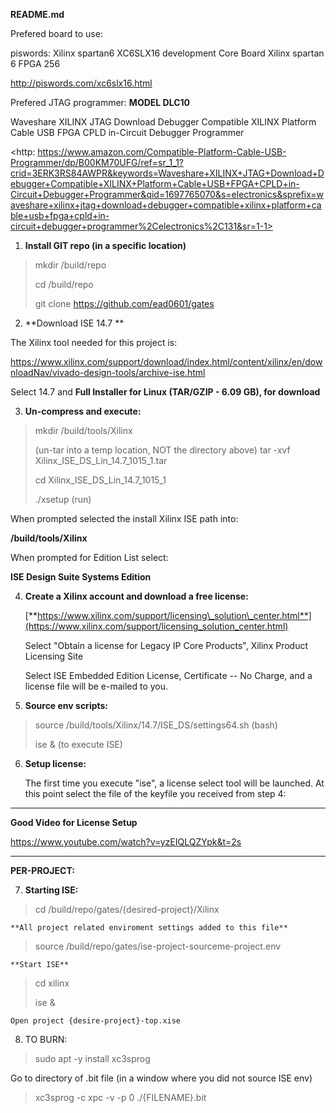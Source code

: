 **README.md**

Prefered board to use:

piswords: Xilinx spartan6 XC6SLX16 development Core Board Xilinx spartan 6 FPGA 256

<http://piswords.com/xc6slx16.html>

Prefered JTAG programmer:  <b> MODEL DLC10 </b>

Waveshare XILINX JTAG Download Debugger Compatible XILINX Platform Cable USB FPGA CPLD in-Circuit Debugger Programmer

<http: https://www.amazon.com/Compatible-Platform-Cable-USB-Programmer/dp/B00KM70UFG/ref=sr_1_1?crid=3ERK3RS84AWPR&keywords=Waveshare+XILINX+JTAG+Download+Debugger+Compatible+XILINX+Platform+Cable+USB+FPGA+CPLD+in-Circuit+Debugger+Programmer&qid=1697765070&s=electronics&sprefix=waveshare+xilinx+jtag+download+debugger+compatible+xilinx+platform+cable+usb+fpga+cpld+in-circuit+debugger+programmer%2Celectronics%2C131&sr=1-1>



1)  **Install GIT repo (in a specific location)**

> mkdir /build/repo
>
> cd /build/repo
>
> git clone https://github.com/ead0601/gates

2)  **Download ISE 14.7 **

The Xilinx tool needed for this project is:

<https://www.xilinx.com/support/download/index.html/content/xilinx/en/downloadNav/vivado-design-tools/archive-ise.html>

Select 14.7 and **Full Installer for Linux (TAR/GZIP - 6.09 GB), for
download**

3)  **Un-compress and execute:**

> mkdir /build/tools/Xilinx
>
> (un-tar into a temp location, NOT the directory above)
> tar -xvf Xilinx\_ISE\_DS\_Lin\_14.7\_1015\_1.tar  
>
> cd Xilinx\_ISE\_DS\_Lin\_14.7\_1015\_1
>
>./xsetup (run)

When prompted selected the install Xilinx ISE path into:

**/build/tools/Xilinx**

When prompted for Edition List select:

**ISE Design Suite Systems Edition**

4)  **Create a Xilinx account and download a free license:**

    [**https://www.xilinx.com/support/licensing\_solution\_center.html**](https://www.xilinx.com/support/licensing_solution_center.html)

    Select "Obtain a license for Legacy IP Core Products", Xilinx
    Product Licensing Site

    Select ISE Embedded Edition License, Certificate -- No Charge, and a
    license file will be e-mailed to you.

5)  **Source env scripts:**

> source /build/tools/Xilinx/14.7/ISE\_DS/settings64.sh (bash)
>
> ise & (to execute ISE)

6)  **Setup license:**

    The first time you execute "ise", a license select tool will be
    launched. At this point select the file of the keyfile you received
    from step 4:

-------------------------------------------------------------------------
**Good Video for License Setup**

https://www.youtube.com/watch?v=yzEIQLQZYpk&t=2s

-------------------------------------------------------------------------

<b> PER-PROJECT: </b>

7)  **Starting ISE:**

>    cd /build/repo/gates/{desired-project}/Xilinx

    **All project related enviroment settings added to this file**
>    
>    source /build/repo/gates/ise-project-sourceme-project.env 

    **Start ISE**
>    
>  cd xilinx
>    
>  ise &

    Open project {desire-project}-top.xise


8) TO BURN:

>  sudo apt -y install xc3sprog

   Go to directory of .bit file  (in a window where you did not source ISE env)

> xc3sprog -c xpc -v -p 0 ./{FILENAME}.bit



